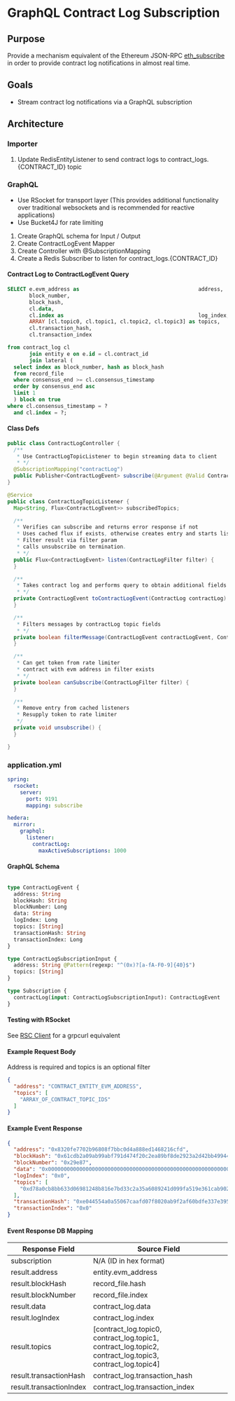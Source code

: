 # GraphQL Contract Log Subscription

## Purpose

Provide a mechanism equivalent of the Ethereum
JSON-RPC [eth_subscribe](https://docs.infura.io/infura/networks/ethereum/json-rpc-methods/subscription-methods/eth_subscribe)
in order to provide contract log notifications in almost real time.

## Goals

- Stream contract log notifications via a GraphQL subscription

## Architecture

### Importer

1. Update RedisEntityListener to send contract logs to contract_logs.{CONTRACT_ID} topic

### GraphQL

- Use RSocket for transport layer (This provides additional functionality over traditional websockets and is recommended
  for reactive applications)
- Use Bucket4J for rate limiting

1. Create GraphQL schema for Input / Output
2. Create ContractLogEvent Mapper
3. Create Controller with @SubscriptionMapping
4. Create a Redis Subscriber to listen for contract_logs.{CONTRACT_ID}

#### Contract Log to ContractLogEvent Query

```sql
SELECT e.evm_address as                                      address,
       block_number,
       block_hash,
       cl.data,
       cl.index as                                           log_index,
       ARRAY [cl.topic0, cl.topic1, cl.topic2, cl.topic3] as topics,
       cl.transaction_hash,
       cl.transaction_index

from contract_log cl
       join entity e on e.id = cl.contract_id
       join lateral (
  select index as block_number, hash as block_hash
  from record_file
  where consensus_end >= cl.consensus_timestamp
  order by consensus_end asc
  limit 1
  ) block on true
where cl.consensus_timestamp = ?
  and cl.index = ?;
```
#### Class Defs
```java
public class ContractLogController {
  /**
   * Use ContractLogTopicListener to begin streaming data to client
   * */
  @SubscriptionMapping("contractLog")
  public Publisher<ContractLogEvent> subscribe(@Argument @Valid ContractLogFilter filter);
}

@Service
public class ContractLogTopicListener {
  Map<String, Flux<ContractLogEvent>> subscribedTopics;

  /**
   * Verifies can subscribe and returns error response if not
   * Uses cached flux if exists, otherwise creates entry and starts listening.
   * Filter result via filter param
   * calls unsubscribe on termination.
   * */
  public Flux<ContractLogEvent> listen(ContractLogFilter filter) {
  }

  /**
   * Takes contract log and performs query to obtain additional fields to populate ContractLogEvent
   * */
  private ContractLogEvent toContractLogEvent(ContractLog contractLog) {
  }

  /**
   * Filters messages by contractLog topic fields
   * */
  private boolean filterMessage(ContractLogEvent contractLogEvent, ContractLogFilter filter) {
  }

  /**
   * Can get token from rate limiter
   * contract with evm address in filter exists
   * */
  private boolean canSubscribe(ContractLogFilter filter) {
  }

  /**
   * Remove entry from cached listeners
   * Resupply token to rate limiter
   */
  private void unsubscribe() {
  }

}
```

### application.yml

```yaml
spring:
  rsocket:
    server:
      port: 9191
      mapping: subscribe

hedera:
  mirror:
    graphql:
      listener:
        contractLog:
          maxActiveSubscriptions: 1000

```

#### GraphQL Schema

```graphql

type ContractLogEvent {
  address: String
  blockHash: String
  blockNumber: Long
  data: String
  logIndex: Long
  topics: [String]
  transactionHash: String
  transactionIndex: Long
}

type ContractLogSubscriptionInput {
  address: String @Pattern(regexp: "^(0x)?[a-fA-F0-9]{40}$")
  topics: [String]
}

type Subscription {
  contractLog(input: ContractLogSubscriptionInput): ContractLogEvent
}
```

#### Testing with RSocket

See [RSC Client](https://github.com/making/rsc) for a grpcurl equivalent

#### Example Request Body

Address is required and topics is an optional filter

```json
{
  "address": "CONTRACT_ENTITY_EVM_ADDRESS",
  "topics": [
    "ARRAY_OF_CONTRACT_TOPIC_IDS"
  ]
}
```

#### Example Event Response

```json
{
  "address": "0x8320fe7702b96808f7bbc0d4a888ed1468216cfd",
  "blockHash": "0x61cdb2a09ab99abf791d474f20c2ea89bf8de2923a2d42bb49944c8c993cbf04",
  "blockNumber": "0x29e87",
  "data": "0x00000000000000000000000000000000000000000000000000000000000000010000000000000000000000000000000000000000000000000000000000000003",
  "logIndex": "0x0",
  "topics": [
    "0xd78a0cb8bb633d06981248b816e7bd33c2a35a6089241d099fa519e361cab902"
  ],
  "transactionHash": "0xe044554a0a55067caafd07f8020ab9f2af60bdfe337e395ecd84b4877a3d1ab4",
  "transactionIndex": "0x0"
}
```

#### Event Response DB Mapping

| Response Field          | Source Field                                                                                              |
|-------------------------|-----------------------------------------------------------------------------------------------------------|
| subscription            | N/A (ID in hex format)                                                                                    |
| result.address          | entity.evm_address                                                                                        |
| result.blockHash        | record_file.hash                                                                                          |
| result.blockNumber      | record_file.index                                                                                         |
| result.data             | contract_log.data                                                                                         |
| result.logIndex         | contract_log.index                                                                                        |
| result.topics           | [contract_log.topic0, contract_log.topic1, contract_log.topic2, contract_log.topic3, contract_log.topic4] |
| result.transactionHash  | contract_log.transaction_hash                                                                             |
| result.transactionIndex | contract_log.transaction_index                                                                            |


